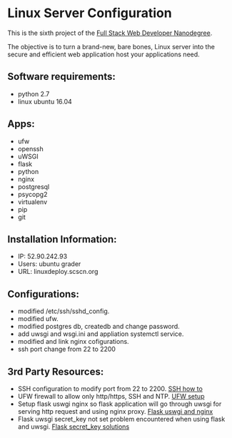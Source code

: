 
# Linux Server Configuration

This is the sixth project of the [Full Stack Web Developer Nanodegree](https://in.udacity.com/course/full-stack-web-developer-nanodegree--nd004/?). 

The objective is to turn a brand-new, bare bones, Linux server into the secure and efficient web application host your applications need.

## Software requirements:
* python 2.7
* linux ubuntu 16.04

##  Apps:
* ufw
* openssh
* uWSGI
* flask
* python
* nginx
* postgresql
* psycopg2
* virtualenv
* pip
* git

## Installation Information:
* IP: 52.90.242.93
* Users: ubuntu grader
* URL: linuxdeploy.scscn.org


## Configurations:
* modified /etc/ssh/sshd_config.
* modified ufw.
* modified postgres db, createdb and change password.
* add uwsgi and wsgi.ini and appliation systemctl service.
* modified and link nginx cofigurations.
* ssh port change from 22 to 2200

## 3rd Party Resources:
* SSH configuration to modify port from 22 to 2200. [SSH how to](https://www.ssh.com/ssh/sshd_config/)
* UFW firewall to allow only http/https, SSH and NTP.  [UFW setup](https://www.digitalocean.com/community/tutorials/how-to-setup-a-firewall-with-ufw-on-an-ubuntu-and-debian-cloud-server)
* Setup flask uswgi nginx so flask application will go through uwsgi for serving http request and using nginx proxy. [Flask uswgi and nginx](https://www.digitalocean.com/community/tutorials/how-to-serve-flask-applications-with-uwsgi-and-nginx-on-ubuntu-16-04)
* Flask uwsgi secret_key not set problem encountered when using flask and uwsgi. [Flask secret_key solutions](https://stackoverflow.com/questions/26080872/secret-key-not-set-in-flask-session)

